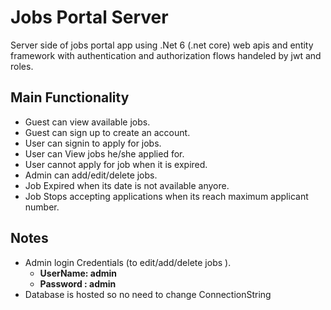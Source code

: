 # Jobs Portal Server
Server side of jobs portal app using .Net 6 (.net core) web apis and entity framework with authentication and authorization flows handeled by jwt and roles.

## Main Functionality
- Guest can view available jobs.
- Guest can sign up to create an account.
- User can signin to apply for jobs.
- User can View jobs he/she applied for.
- User cannot apply for job when it is expired.
- Admin can add/edit/delete jobs.
- Job Expired when its date is not available anyore.
- Job Stops accepting applications when its reach maximum applicant number.



## Notes
- Admin login Credentials (to edit/add/delete jobs ).
  - **UserName: admin** 
  - **Password : admin** 
- Database is hosted so no need to change ConnectionString
